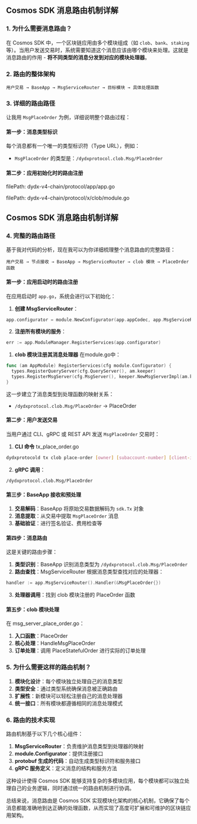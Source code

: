 ## Cosmos SDK 消息路由机制详解

### 1. 为什么需要消息路由？

在 Cosmos SDK 中，一个区块链应用由多个模块组成（如 `clob`、`bank`、`staking` 等）。当用户发送交易时，系统需要知道这个消息应该由哪个模块来处理。这就是消息路由的作用 - **将不同类型的消息分发到对应的模块处理器**。

### 2. 路由的整体架构

```
用户交易 → BaseApp → MsgServiceRouter → 目标模块 → 具体处理函数
```

### 3. 详细的路由路径

让我用 `MsgPlaceOrder` 为例，详细说明整个路由过程：

#### 第一步：消息类型标识
每个消息都有一个唯一的类型标识符（Type URL），例如：
- `MsgPlaceOrder` 的类型是：`/dydxprotocol.clob.Msg/PlaceOrder`

#### 第二步：应用初始化时的路由注册  
filePath: dydx-v4-chain/protocol/app/app.go

filePath: dydx-v4-chain/protocol/x/clob/module.go

## Cosmos SDK 消息路由机制详解

### 4. 完整的路由路径

基于我对代码的分析，现在我可以为你详细梳理整个消息路由的完整路径：

```
用户交易 → 节点接收 → BaseApp → MsgServiceRouter → clob 模块 → PlaceOrder 函数
```

#### 第一步：应用启动时的路由注册

在应用启动时 `app.go`，系统会进行以下初始化：

1. **创建 MsgServiceRouter**：
```go
app.configurator = module.NewConfigurator(app.appCodec, app.MsgServiceRouter(), app.GRPCQueryRouter())
```

2. **注册所有模块的服务**：
```go
err := app.ModuleManager.RegisterServices(app.configurator)
```

1. **clob 模块注册其消息处理器** 在module.go中：
```go
func (am AppModule) RegisterServices(cfg module.Configurator) {
  types.RegisterQueryServer(cfg.QueryServer(), am.keeper)
  types.RegisterMsgServer(cfg.MsgServer(), keeper.NewMsgServerImpl(am.keeper))
}
```

这一步建立了消息类型到处理函数的映射关系：
- `/dydxprotocol.clob.Msg/PlaceOrder` → PlaceOrder

#### 第二步：用户发送交易

当用户通过 CLI、gRPC 或 REST API 发送 `MsgPlaceOrder` 交易时：

1. **CLI 命令** tx_place_order.go 
```bash
dydxprotocold tx clob place-order [owner] [subaccount-number] [client-id] [clob-pair-id] [side] [quantums] [subticks] [good-til-block]
```
2. **gRPC 调用**：
```
/dydxprotocol.clob.Msg/PlaceOrder
```

#### 第三步：BaseApp 接收和预处理

1. **交易解码**：BaseApp 将原始交易数据解码为 `sdk.Tx` 对象
2. **消息提取**：从交易中提取 `MsgPlaceOrder` 消息
3. **基础验证**：进行签名验证、费用检查等

#### 第四步：消息路由

这是关键的路由步骤：
1. **类型识别**：BaseApp 识别消息类型为 `/dydxprotocol.clob.Msg/PlaceOrder`
2. **路由查找**：MsgServiceRouter 根据消息类型查找对应的处理器：
```go
handler := app.MsgServiceRouter().Handler(&MsgPlaceOrder{})
```
3. **处理器调用**：找到 clob 模块注册的 PlaceOrder 函数

#### 第五步：clob 模块处理

在 msg_server_place_order.go：

1. **入口函数**：PlaceOrder
2. **核心处理**：HandleMsgPlaceOrder
3. **订单处理**：调用 PlaceStatefulOrder 进行实际的订单处理

### 5. 为什么需要这样的路由机制？

1. **模块化设计**：每个模块独立处理自己的消息类型
2. **类型安全**：通过类型系统确保消息被正确路由
3. **扩展性**：新模块可以轻松注册自己的消息处理器
4. **统一接口**：所有模块都遵循相同的消息处理模式

### 6. 路由的技术实现

路由机制基于以下几个核心组件：

1. **MsgServiceRouter**：负责维护消息类型到处理器的映射
2. **module.Configurator**：提供注册接口
3. **protobuf 生成的代码**：自动生成类型标识符和服务接口
4. **gRPC 服务定义**：定义消息的结构和服务方法

这种设计使得 Cosmos SDK 能够支持复杂的多模块应用，每个模块都可以独立处理自己的业务逻辑，同时通过统一的路由机制进行协调。

总结来说，消息路由是 Cosmos SDK 实现模块化架构的核心机制，它确保了每个消息都能准确地到达正确的处理函数，从而实现了高度可扩展和可维护的区块链应用架构。